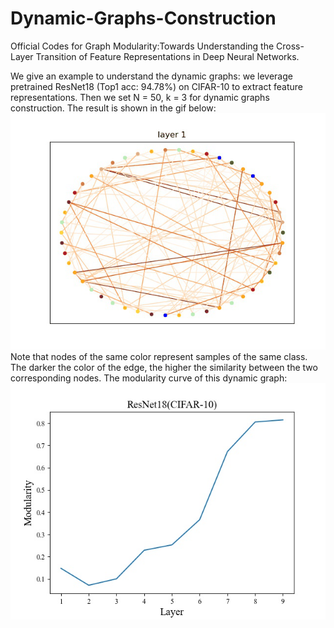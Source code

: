 # Dynamic-Graphs-Construction
Official Codes for Graph Modularity:Towards Understanding the Cross-Layer Transition of Feature Representations in Deep Neural Networks.

We give an example to understand the dynamic graphs:
we leverage pretrained ResNet18 (Top1 acc: 94.78%) on CIFAR-10 to extract feature representations. Then we set N = 50, k = 3 for dynamic graphs construction. The result is shown in the gif below:
![image](https://github.com/yaolu-zjut/Dynamic-Graphs-Construction/blob/main/Dynamic%20Graph%20Construction/gif/cifar10_cResNet18_undirecetd_weighted_network.gif)
Note that nodes of the same color represent samples of the same class. The darker the color of the edge, the higher the similarity between the two corresponding nodes.
The modularity curve of this dynamic graph:
![image](https://github.com/yaolu-zjut/Dynamic-Graphs-Construction/blob/main/Dynamic%20Graph%20Construction/gif/Modularity.jpg)
